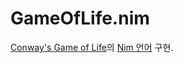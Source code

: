 # GameOfLife.nim

[Conway's Game of Life](https://en.wikipedia.org/wiki/Conway%27s_Game_of_Life)의 [Nim 언어](http://nim-lang.org/) 구현.
